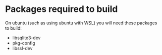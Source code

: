 
# Packages required to build

On ubuntu (such as using ubuntu with WSL) you will need these packages to build:

* libsqlite3-dev
* pkg-config
* libssl-dev

